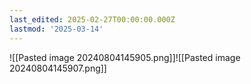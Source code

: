 ```yaml
---
last_edited: 2025-02-27T00:00:00.000Z
lastmod: '2025-03-14'
---
```






![[Pasted image 20240804145905.png]]![[Pasted image 20240804145907.png]]
